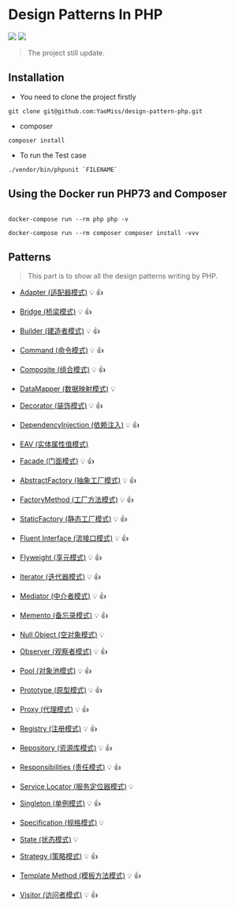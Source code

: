 # Design Patterns In PHP

![](https://img.shields.io/badge/build-passing-blue) ![](https://img.shields.io/badge/PHP-7.3-blue)

> The project still update.

## Installation

* You need to clone the project firstly

```
git clone git@github.com:YaoMiss/design-pattern-php.git
```

* composer

```
composer install
```

* To run the Test case

```
./vendor/bin/phpunit `FILENAME`
```

## Using the Docker run PHP73 and Composer

```shell

docker-compose run --rm php php -v 

docker-compose run --rm composer composer install -vvv

```



## Patterns

> This part is to show all the design patterns writing by PHP.

* [Adapter (适配器模式)](https://github.com/YaoMiss/design-pattern-php/tree/master/src/Adapter) :bulb: :thumbsup:

* [Bridge (桥梁模式)](https://github.com/YaoMiss/design-pattern-php/tree/master/src/Bridge) :bulb: :thumbsup:

* [Builder (建造者模式)](https://github.com/YaoMiss/design-pattern-php/tree/master/src/Bulider) :bulb: :thumbsup:

* [Command (命令模式)](https://github.com/YaoMiss/design-pattern-php/tree/master/src/Command) :bulb: :thumbsup:

* [Composite (组合模式)](https://github.com/YaoMiss/design-pattern-php/tree/master/src/Composite) :bulb: :thumbsup:

* [DataMapper (数据映射模式)](https://github.com/YaoMiss/design-pattern-php/tree/master/src/DataMapper) :bulb: 

* [Decorator (装饰模式)](https://github.com/YaoMiss/design-pattern-php/tree/master/src/Decorator) :bulb: :thumbsup:

* [DependencyInjection (依赖注入)](https://github.com/YaoMiss/design-pattern-php/tree/master/src/DependencyInjection) :bulb: :thumbsup:

* [EAV (实体属性值模式)](https://github.com/YaoMiss/design-pattern-php/tree/master/src/EAV) 

* [Facade (门面模式)](https://github.com/YaoMiss/design-pattern-php/tree/master/src/Facade) :bulb: :thumbsup:

* [AbstractFactory (抽象工厂模式)](https://github.com/YaoMiss/design-pattern-php/tree/master/src/Factory/AbstractFactory) :bulb: :thumbsup:

* [FactoryMethod (工厂方法模式)](https://github.com/YaoMiss/design-pattern-php/tree/master/src/Factory/FactoryMethod) :bulb: :thumbsup:

* [StaticFactory (静态工厂模式)](https://github.com/YaoMiss/design-pattern-php/tree/master/src/Factory/StaticFactory) :bulb: :thumbsup:

* [Fluent Interface (流接口模式)](https://github.com/YaoMiss/design-pattern-php/tree/master/src/FluentInterface) :bulb: :thumbsup:

* [Flyweight (享元模式)](https://github.com/YaoMiss/design-pattern-php/tree/master/src/Flyweight) :bulb: :thumbsup:

* [Iterator (迭代器模式)](https://github.com/YaoMiss/design-pattern-php/tree/master/src/Iterator) :bulb: :thumbsup:

* [Mediator (中介者模式)](https://github.com/YaoMiss/design-pattern-php/tree/master/src/Mediator) :bulb: :thumbsup:

* [Memento (备忘录模式)](https://github.com/YaoMiss/design-pattern-php/tree/master/src/Memento) :bulb: :thumbsup:

* [Null Object (空对象模式)](https://github.com/YaoMiss/design-pattern-php/tree/master/src/NullObject) :bulb:

* [Observer (观察者模式)](https://github.com/YaoMiss/design-pattern-php/tree/master/src/Observer) :bulb: :thumbsup:

* [Pool (对象池模式)](https://github.com/YaoMiss/design-pattern-php/tree/master/src/Pool) :bulb: :thumbsup:

* [Prototype (原型模式)](https://github.com/YaoMiss/design-pattern-php/tree/master/src/Prototype) :bulb: :thumbsup:

* [Proxy (代理模式)](https://github.com/YaoMiss/design-pattern-php/tree/master/src/Proxy) :bulb: :thumbsup:

* [Registry (注册模式)](https://github.com/YaoMiss/design-pattern-php/tree/master/src/Registry) :bulb: :thumbsup:

* [Repository (资源库模式)](https://github.com/YaoMiss/design-pattern-php/tree/master/src/Repository) :bulb: :thumbsup:

* [Responsibilities (责任模式)](https://github.com/YaoMiss/design-pattern-php/tree/master/src/Responsibilities) :bulb: :thumbsup:

* [Service Locator (服务定位器模式)](https://github.com/YaoMiss/design-pattern-php/tree/master/src/ServiceLocator) :bulb: 

* [Singleton (单例模式)](https://github.com/YaoMiss/design-pattern-php/tree/master/src/Singleton) :bulb: :thumbsup:

* [Specification (规格模式)](https://github.com/YaoMiss/design-pattern-php/tree/master/src/Specification) :bulb:

* [State (状态模式)](https://github.com/YaoMiss/design-pattern-php/tree/master/src/State) :bulb: 

* [Strategy (策略模式)](https://github.com/YaoMiss/design-pattern-php/tree/master/src/Strategy ) :bulb: :thumbsup:

* [Template Method (模板方法模式)](https://github.com/YaoMiss/design-pattern-php/tree/master/src/TemplateMethod) :bulb: :thumbsup:

* [Visitor (访问者模式)](https://github.com/YaoMiss/design-pattern-php/tree/master/src/Visitor) :bulb: :thumbsup:

